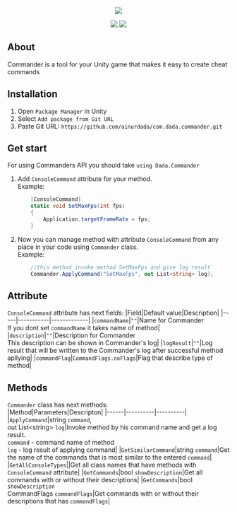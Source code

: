 <p align="center">
<img src="https://i.ibb.co/FnmBfL9/Commander-Label800.png">
</p>

<p align="center">
<img src="https://img.shields.io/badge/Version-0.5.0-blue">
<img src="https://img.shields.io/badge/License-MIT-success">
</p>

## About
Commander is a tool for your Unity game that makes it easy to create cheat commands

## Installation
1. Open `Package Manager` in Unity
2. Select `Add package from Git URL`
3. Paste Git URL: `https://github.com/ainurdada/com.dada.commander.git`

## Get start
For using Commanders API you should take ```using Dada.Commander```
1. Add `ConsoleCommand` attribute for your method.  
    Example:
    ```c#
        [ConsoleCommand]
        static void SetMaxFps(int fps)
        {
            Application.targetFrameRate = fps;
        }
    ```
2. Now you can manage method with attribute `ConsoleCommand` from any place in your code using `Commander` class.  
    Example:
    ```c#
        //this method invoke method SetMaxFps and give log result
        Commander.ApplyCommand("SetMaxFps", out List<string> log);
    ```

## Attribute
`ConsoleCommand` attribute has next fields:
|Field|Default value|Description|
|-----|-----------|-------------|
|`commandName`|`""`|Name for Commander<br/> If you dont set `commandName` it takes name of method|
|`description`|`""`|Description for Commander <br/> This description can be shown in Commander's log|
|`logResult`|`""`|Log result that will be written to the Commander's log after successful method apllying|
|`commandFlag`|`CommandFlags.noFlags`|Flag that describe type of method|

## Methods
`Commander` class has next methods:  
|Method|Parameters|Descripton|
|------|----------|----------|
|`ApplyCommand`|string `command`,<br/> out List\<string> `log`|Invoke method by his command name and get a log result. <br/> `command` - command name of method <br/> `log` - log result of applying command|
|`GetSimilarCommand`|string `command`|Get the name of the commands that is most similar to the entered `command`|
|`GetAllConsoleTypes`||Get all class names that have methods with `ConsoleCommand` attribute|
|`GetCommands`|bool `showDescription`|Get all commands with or without their descriptions|
|`GetCommands`|bool `showDescription` <br/> CommandFlags `commandFlags`|Get commands with or without their descriptions that has `commandFlags`|